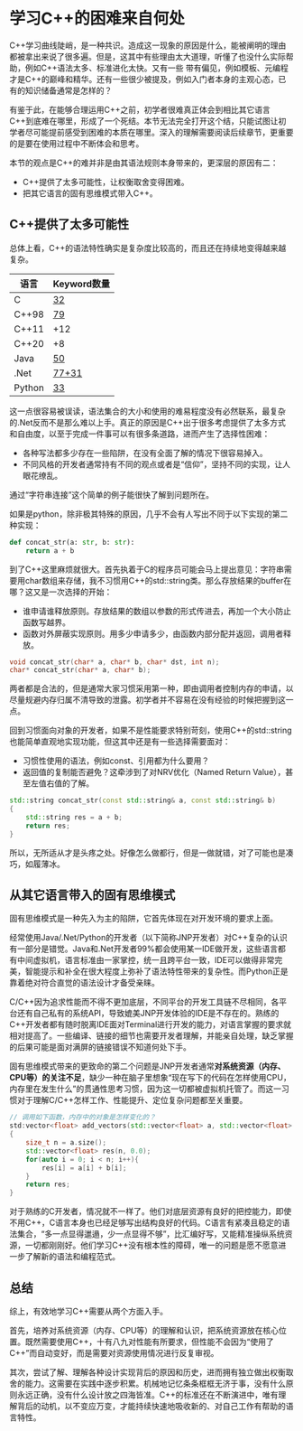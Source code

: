 # 学习C++的困难来自何处

C++学习曲线陡峭，是一种共识。造成这一现象的原因是什么，能被阐明的理由都被拿出来说了很多遍。但是，这其中有些理由太大道理，听懂了也没什么实际帮助，例如C++语法太多、标准进化太快。又有一些
带有偏见，例如模板、元编程才是C++的巅峰和精华。还有一些很少被提及，例如入门者本身的主观心态，已有的知识储备通常是怎样的？

有鉴于此，在能够合理运用C++之前，初学者很难真正体会到相比其它语言C++到底难在哪里，形成了一个死结。本节无法完全打开这个结，只能试图让初学者尽可能提前感受到困难的本质在哪里。深入的理解需要阅读后续章节，更重要的是要在使用过程中不断体会和思考。

本节的观点是C++的难并非是由其语法规则本身带来的，更深层的原因有二：

* C++提供了太多可能性，让权衡取舍变得困难。
* 把其它语言的固有思维模式带入C++。

## C++提供了太多可能性

总体上看，C++的语法特性确实是复杂度比较高的，而且还在持续地变得越来越复杂。

|语言|Keyword数量|
|--|--|
|C|[32](http://tigcc.ticalc.org/doc/keywords.html)|
|C++98|[79](https://en.wikibooks.org/wiki/C%2B%2B_Programming/Programming_Languages/C%2B%2B/Code/Keywords)|
|C++11|+12|
|C++20|+8|
|Java|[50](https://docs.oracle.com/javase/tutorial/java/nutsandbolts/_keywords.html)|
|.Net|[77+31](https://docs.microsoft.com/en-us/dotnet/csharp/language-reference/keywords/)|
|Python|[33](https://www.w3schools.com/python/python_ref_keywords.asp)|

这一点很容易被误读，语法集合的大小和使用的难易程度没有必然联系，最复杂的.Net反而不是那么难以上手。真正的原因是C++出于很多考虑提供了太多方式和自由度，以至于完成一件事可以有很多条道路，进而产生了选择性困难：
* 各种写法都多少存在一些陷阱，在没有全面了解的情况下很容易掉入。
* 不同风格的开发者通常持有不同的观点或者是“信仰”，坚持不同的实现，让人眼花缭乱。

通过“字符串连接”这个简单的例子能很快了解到问题所在。

如果是python，除非极其特殊的原因，几乎不会有人写出不同于以下实现的第二种实现：

```python
def concat_str(a: str, b: str):
    return a + b
```

到了C++这里麻烦就很大。首先执着于C的程序员可能会马上提出意见：字符串需要用char数组来存储，我不习惯用C++的std::string类。那么存放结果的buffer在哪？这又是一次选择的开始：

* 谁申请谁释放原则。存放结果的数组以参数的形式传进去，再加一个大小防止函数写越界。
* 函数对外屏蔽实现原则。用多少申请多少，由函数内部分配并返回，调用者释放。

```c
void concat_str(char* a, char* b, char* dst, int n);
char* concat_str(char* a, char* b);
```

两者都是合法的，但是通常大家习惯采用第一种，即由调用者控制内存的申请，以尽量规避内存归属不清导致的泄露。初学者并不容易在没有经验的时候把握到这一点。

回到习惯面向对象的开发者，如果不是性能要求特别苛刻，使用C++的std::string也能简单直观地实现功能，但这其中还是有一些选择需要面对：
* 习惯性使用的语法，例如const、引用都为什么要用？
* 返回值的复制能否避免？这牵涉到了对NRV优化（Named Return Value），甚至左值右值的了解。

```c++
std::string concat_str(const std::string& a, const std::string& b)
{
    std::string res = a + b;
    return res;
}
```

所以，无所适从才是头疼之处。好像怎么做都行，但是一做就错，对了可能也是凑巧，如履薄冰。

## 从其它语言带入的固有思维模式

固有思维模式是一种先入为主的陷阱，它首先体现在对开发环境的要求上面。

经常使用Java/.Net/Python的开发者（以下简称JNP开发者）对C++复杂的认识有一部分是错觉。Java和.Net开发者99%都会使用某一IDE做开发，这些语言都有中间虚拟机，语言标准由一家掌控，统一且跨平台一致，IDE可以做得非常完美，智能提示和补全在很大程度上弥补了语法特性带来的复杂性。而Python正是靠着绝对符合直觉的语法设计才备受亲睐。

C/C++因为追求性能而不得不更加底层，不同平台的开发工具链不尽相同，各平台还有自己私有的系统API，导致媲美JNP开发体验的IDE是不存在的。熟练的C++开发者都有随时脱离IDE面对Terminal进行开发的能力，对语言掌握的要求就相对提高了。一些编译、链接的细节也需要开发者理解，并能亲自处理，缺乏掌握的后果可能是面对满屏的链接错误不知道何处下手。

固有思维模式带来的更致命的第二个问题是JNP开发者通常**对系统资源（内存、CPU等）的关注不足**，缺少一种在脑子里想象“现在写下的代码在怎样使用CPU，内存里在发生什么”的贯通性思考习惯，因为这一切都被虚拟机托管了。而这一习惯对于理解C/C++怎样工作、性能提升、定位复杂问题都至关重要。

```C++
// 调用如下函数，内存中的对象是怎样变化的？
std:vector<float> add_vectors(std::vector<float> a, std::vector<float> b)
{
    size_t n = a.size();
    std::vector<float> res(n, 0.0);
    for(auto i = 0; i < n; i++){
        res[i] = a[i] + b[i];
    }
    return res;
}
```

对于熟练的C开发者，情况就不一样了。他们对底层资源有良好的把控能力，即使不用C++，C语言本身也已经足够写出结构良好的代码。C语言有紧凑且稳定的语法集合，“多一点显得邋遢，少一点显得不够”，比汇编好写，又能精准操纵系统资源，一切都刚刚好。他们学习C++没有根本性的障碍，唯一的问题是愿不愿意进一步了解新的语法和编程范式。

## 总结

综上，有效地学习C++需要从两个方面入手。

首先，培养对系统资源（内存、CPU等）的理解和认识，把系统资源放在核心位置。既然需要使用C++，十有八九对性能有所要求，但性能不会因为“使用了C++”而自动变好，而是需要对资源使用情况进行反复审视。

其次，尝试了解、理解各种设计实现背后的原因和历史，进而拥有独立做出权衡取舍的能力。这需要在实践中逐步积累。机械地记忆条条框框无济于事，没有什么原则永远正确，没有什么设计放之四海皆准。C++的标准还在不断演进中，唯有理解背后的动机，以不变应万变，才能持续快速地吸收新的、对自己工作有帮助的语言特性。
